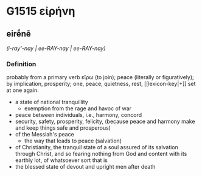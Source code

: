 # G1515 εἰρήνη

## eirḗnē

_(i-ray'-nay | ee-RAY-nay | ee-RAY-nay)_

### Definition

probably from a primary verb εἴρω (to join); peace (literally or figuratively); by implication, prosperity; one, peace, quietness, rest, [[lexicon-key|+]] set at one again.

- a state of national tranquillity
  - exemption from the rage and havoc of war
- peace between individuals, i.e., harmony, concord
- security, safety, prosperity, felicity, (because peace and harmony make and keep things safe and prosperous)
- of the Messiah's peace
  - the way that leads to peace (salvation)
- of Christianity, the tranquil state of a soul assured of its salvation through Christ, and so fearing nothing from God and content with its earthly lot, of whatsoever sort that is
- the blessed state of devout and upright men after death

